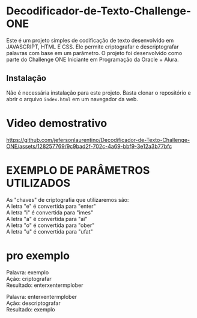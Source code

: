 # Decodificador-de-Texto-Challenge-ONE

Este é um projeto simples de codificação de texto desenvolvido em JAVASCRIPT, HTML E CSS. Ele permite criptografar e descriptografar palavras com base em um parâmetro. O projeto foi desenvolvido como parte do Challenge ONE Iniciante em Programação da Oracle + Alura.

## Instalação

Não é necessária instalação para este projeto. Basta clonar o repositório e abrir o arquivo `index.html` em um navegador da web.

# Video demostrativo

https://github.com/jefersonlaurentino/Decodificador-de-Texto-Challenge-ONE/assets/128257769/9c9bad2f-702c-4a69-bbf9-3e12a3b77bfc

# EXEMPLO DE PARÂMETROS UTILIZADOS
As "chaves" de criptografia que utilizaremos são: <br>
A letra "e" é convertida para "enter" <br>
A letra "i" é convertida para "imes" <br>
A letra "a" é convertida para "ai" <br>
A letra "o" é convertida para "ober" <br>
A letra "u" é convertida para "ufat" <br>

# pro exemplo 
Palavra: exemplo <br>
Ação: criptografar <br>
Resultado: enterxentermplober <br>

Palavra: enterxentermplober <br>
Ação: descriptografar <br>
Resultado: exemplo <br>
